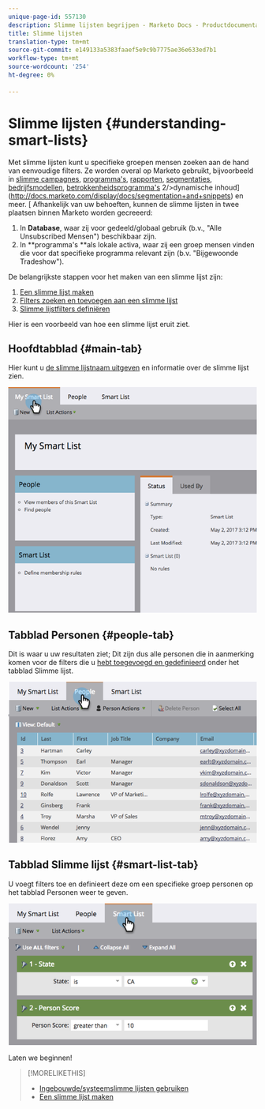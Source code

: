 ```yaml
---
unique-page-id: 557130
description: Slimme lijsten begrijpen - Marketo Docs - Productdocumentatie
title: Slimme lijsten
translation-type: tm+mt
source-git-commit: e149133a5383faaef5e9c9b7775ae36e633ed7b1
workflow-type: tm+mt
source-wordcount: '254'
ht-degree: 0%

---
```



# Slimme lijsten {#understanding-smart-lists}

Met slimme lijsten kunt u specifieke groepen mensen zoeken aan de hand van eenvoudige filters. Ze worden overal op Marketo gebruikt, bijvoorbeeld in [slimme campagnes](http://docs.marketo.com/display/docs/smart+campaigns), [programma&#39;s](http://docs.marketo.com/display/docs/programs), [rapporten](http://docs.marketo.com/display/docs/basic+reporting), [segmentaties](http://docs.marketo.com/display/docs/segmentation+and+snippets), [bedrijfsmodellen](http://docs.marketo.com/display/docs/revenue+cycle+models), [betrokkenheidsprogramma&#39;s](http://docs.marketo.com/display/docs/drip+nurturing) 2/>dynamische inhoud](http://docs.marketo.com/display/docs/segmentation+and+snippets) en meer. [ Afhankelijk van uw behoeften, kunnen de slimme lijsten in twee plaatsen binnen Marketo worden gecreeerd:

1. In **Database**, waar zij voor gedeeld/globaal gebruik (b.v., &quot;Alle Unsubscribed Mensen&quot;) beschikbaar zijn.
1. In **programma&#39;s **als lokale activa, waar zij een groep mensen vinden die voor dat specifieke programma relevant zijn (b.v. &quot;Bijgewoonde Tradeshow&quot;).

De belangrijkste stappen voor het maken van een slimme lijst zijn:

1. [Een slimme lijst maken](creating-a-smart-list/create-a-smart-list.md)
1. [Filters zoeken en toevoegen aan een slimme lijst](creating-a-smart-list/find-and-add-filters-to-a-smart-list.md)
1. [Slimme lijstfilters definiëren](creating-a-smart-list/define-smart-list-filters.md)

Hier is een voorbeeld van hoe een slimme lijst eruit ziet.

## Hoofdtabblad {#main-tab}

Hier kunt u [de slimme lijstnaam uitgeven](../../../product-docs/core-marketo-concepts/miscellaneous/rename-a-marketo-asset.md) en informatie over de slimme lijst zien.

![](assets/smartlist.png)

## Tabblad Personen {#people-tab}

Dit is waar u uw resultaten ziet; Dit zijn dus alle personen die in aanmerking komen voor de filters die u [hebt toegevoegd en gedefinieerd](creating-a-smart-list/find-and-add-filters-to-a-smart-list.md) onder het tabblad Slimme lijst.

![](assets/smartlist-people.png)

## Tabblad Slimme lijst {#smart-list-tab}

U voegt filters toe en definieert deze om een specifieke groep personen op het tabblad Personen weer te geven.

![](assets/smartlist-filters.png)

Laten we beginnen!

>[!MORELIKETHIS]
>
>* [Ingebouwde/systeemslimme lijsten gebruiken](using-smart-lists/use-built-in-system-smart-lists.md)
>* [Een slimme lijst maken](creating-a-smart-list/create-a-smart-list.md)

>



